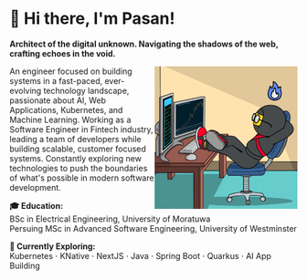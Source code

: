# 👋 Hi there, I'm Pasan!
**Architect of the digital unknown. Navigating the shadows of the web, crafting echoes in the void.**

<img align="right" alt="GIF" src="./me.gif" width="250" height="250"/>

An engineer focused on building systems in a fast-paced, ever-evolving technology landscape, passionate about AI, Web Applications, Kubernetes, and Machine Learning. Working as a Software Engineer in Fintech industry, leading a team of developers while building scalable, customer focused systems. Constantly exploring new technologies to push the boundaries of what's possible in modern software development.

**🎓 Education:** <br>
BSc in Electrical Engineering, University of Moratuwa<br>
Persuing MSc in Advanced Software Engineering, University of Westminster<br>

**🔭 Currently Exploring:** <br>
Kubernetes ⋅ KNative ⋅ NextJS ⋅ Java ⋅ Spring Boot ⋅ Quarkus ⋅ AI App Building
